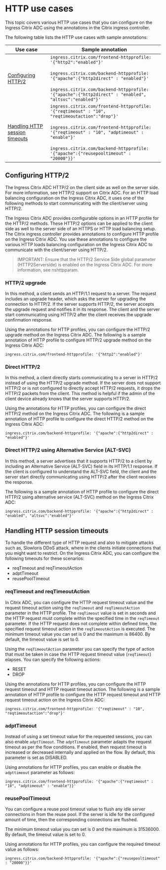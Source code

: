 # HTTP use cases

This topic covers various HTTP use cases that you can configure on the Ingress Citrix ADC using the annotations in the Citrix ingress controller.

The following table lists the HTTP use cases with sample annotations:

| Use case | Sample annotation |
| -------- | ----------------- |
| [Configuring HTTP/2](#configuring-http2) | `ingress.citrix.com/frontend-httpprofile: '{"http2":"enabled"}'` </br> </br>`ingress.citrix.com/backend-httpprofile: '{"apache":{"http2direct" : "enabled"}'` </br></br> `ingress.citrix.com/backend-httpprofile: '{"apache":{"http2direct" : "enabled", "altsvc":"enabled"}'` |
| [Handling HTTP session timeouts](#handling-http-session-timeouts) | `ingress.citrix.com/frontend-httpprofile: '{"reqtimeout" : "10", "reqtimeoutaction":"drop"}'` </br> </br> `ingress.citrix.com/frontend-httpprofile: '{"reqtimeout" : "10", "adptimeout" : "enable"}'` </br> </br>  `ingress.citrix.com/backend-httpprofile: '{"apache":{"reusepooltimeout" : "20000"}}'` |

## Configuring HTTP/2

The Ingress Citrix ADC HTTP/2 on the client side as well on the server side. For more information, see HTTP/2 support on Citrix ADC. For an HTTP load balancing configuration on the Ingress Citrix ADC, it uses one of the following methods to start communicating with the client/server using HTTP/2.

The Ingress Citrix ADC provides configurable options in an HTTP profile for the HTTP/2 methods. These HTTP/2 options can be applied to the client side as well to the server side of an HTTPS or HTTP load balancing setup. The Citrix ingress controller provides annotations to configure HTTP profile on the Ingress Citrix ADC. You use these annotations to configure the various HTTP loads balancing configuration on the Ingress Citrix ADC to communicate with the client/server using HTTP/2.

>IMPORTANT: Ensure that the HTTP/2 Service Side global parameter (HTTP2Serverside) is enabled on the Ingress Citrix ADC. For more information, see nshttpparam.

### HTTP/2 upgrade

In this method, a client sends an HTTP/1.1 request to a server. The request includes an upgrade header, which asks the server for upgrading the connection to HTTP/2. If the server supports HTTP/2, the server accepts the upgrade request and notifies it in its response. The client and the server start communicating using HTTP/2 after the client receives the upgrade confirmation response.

Using the annotations for HTTP profiles, you can configure the HTTP/2 upgrade method on the Ingress Citrix ADC. The following is a sample annotation of HTTP profile to configure HTTP/2 upgrade method on the Ingress Citrix ADC:

    ingress.citrix.com/frontend-httpprofile: '{"http2":"enabled"}'

### Direct HTTP/2

In this method, a client directly starts communicating to a server in HTTP/2 instead of using the HTTP/2 upgrade method. If the server does not support HTTP/2 or is not configured to directly accept HTTP/2 requests, it drops the HTTP/2 packets from the client. This method is helpful if the admin of the client device already knows that the server supports HTTP/2.

Using the annotations for HTTP profiles, you can configure the direct HTTP/2 method on the Ingress Citrix ADC. The following is a sample annotation of HTTP profile to configure the direct HTTP/2 method on the Ingress Citrix ADC:

    ingress.citrix.com/backend-httpprofile: '{"apache":{"http2direct" : "enabled"}'

### Direct HTTP/2 using Alternative Service (ALT-SVC)

In this method, a server advertises that it supports HTTP/2 to a client by including an Alternative Service (ALT-SVC) field in its HTTP/1.1 response. If the client is configured to understand the ALT-SVC field, the client and the server start directly communicating using HTTP/2 after the client receives the response.

The following is a sample annotation of HTTP profile to configure the direct HTTP/2 using alternative service (ALT-SVC) method on the Ingress Citrix ADC:

    ingress.citrix.com/backend-httpprofile: '{"apache":{"http2direct" : "enabled", "altsvc":"enabled"}'

## Handling HTTP session timeouts

To handle the different type of HTTP request and also to mitigate attacks such as, Slowloris DDoS attack, where in the clients initiate connections that you might want to restrict. On the Ingress Citrix ADC, you can configure the following timeouts for these scenarios:

-  reqTimeout and reqTimeoutAction
-  adptTimeout
-  reusePoolTimeout

### reqTimeout and reqTimeoutAction

In Citrix ADC, you can configure the HTTP request timeout value and the request timeout action using the `reqTimeout` and `reqTimeoutAction` parameter in the HTTP profile. The `reqTimeout` value is set in seconds and the HTTP request must complete within the specified time in the `reqTimeout` parameter. If the HTTP request does not complete within defined time, the specified request timeout action in the `reqTimeoutAction` is executed. The minimum timeout value you can set is 0 and the maximum is 86400. By default, the timeout value is set to 0.

Using the `reqTimeoutAction` parameter you can specify the type of action that must be taken in case the HTTP request timeout value (`reqTimeout`) elapses. You can specify the following actions:

-  RESET
-  DROP

Using the annotations for HTTP profiles, you can configure the HTTP request timeout and HTTP request timeout action. The following is a sample annotation of HTTP profile to configure the HTTP request timeout and HTTP request timeout action on the Ingress Citrix ADC:

    ingress.citrix.com/frontend-httpprofile: '{"reqtimeout" : "10", "reqtimeoutaction":"drop"}'

### adptTimeout

Instead of using a set timeout value for the requested sessions, you can also enable `adptTimeout`. The `adptTimeout` parameter adapts the request timeout as per the flow conditions. If enabled, then request timeout is increased or decreased internally and applied on the flow. By default, this parameter is set as DISABLED.

Using annotations for HTTP profiles, you can enable or disable the `adpttimeout` parameter as follows:

    ingress.citrix.com/frontend-httpprofile: '{"apache":{"reqtimeout" : "10", "adptimeout" : "enable"}}'

### reusePoolTimeout

You can configure a reuse pool timeout value to flush any idle server connections in from the reuse pool. If the server is idle for the configured amount of time, then the corresponding connections are flushed.

The minimum timeout value you can set is 0 and the maximum is 31536000. By default, the timeout value is set to 0.

Using annotations for HTTP profiles, you can configure the required timeout value as follows:

    ingress.citrix.com/backend-httpprofile: '{"apache":{"reusepooltimeout" : "20000"}}'
